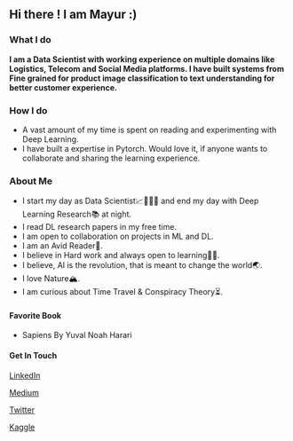 ## Hi there ! I am Mayur :)

### What I do

   **I am a Data Scientist with working experience on multiple domains like Logistics, Telecom and Social Media platforms. I have built systems from Fine grained for product image classification to text understanding for better customer experience.**  
   
### How I do 
   * A vast amount of my time is spent on reading and experimenting with Deep Learning.
   * I have built a expertise in Pytorch. Would love it, if anyone wants to collaborate and sharing the learning experience.

### About Me

   * I start my day as Data Scientist📈👨🏼‍💼 and end my day with Deep Learning Research📚 at night.
   * I read DL research papers in my free time.
   * I am open to collaboration on projects in ML and DL.
   * I am an Avid Reader📖.
   * I believe in Hard work and always open to learning✍🏻.
   * I believe, AI is the revolution, that is meant to change the world🌏.
   * I love Nature🏔.
   * I am curious about Time Travel & Conspiracy Theory⏳.
   
#### Favorite Book
   * Sapiens By Yuval Noah Harari
    
#### Get In Touch

 [LinkedIn](http://linkedin.com/in/mayur-jain-software-engineer/)
 
 [Medium](https://medium.com/@mayur87545)
 
 [Twitter](https://twitter.com/mayur__22/)
 
 [Kaggle](https://www.kaggle.com/mayurjain)
